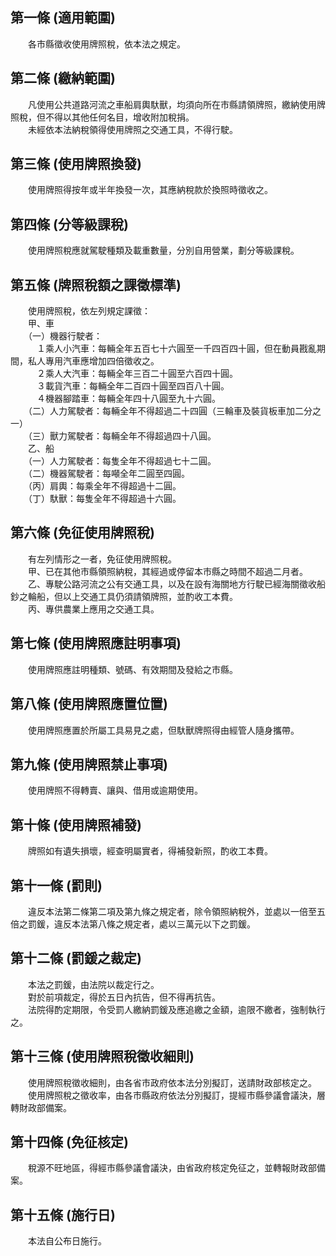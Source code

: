 第一條 (適用範圍)
-----------------
　　各市縣徵收使用牌照稅，依本法之規定。  


第二條 (繳納範圍)
-----------------
　　凡使用公共道路河流之車船肩輿馱獸，均須向所在市縣請領牌照，繳納使用牌照稅，但不得以其他任何名目，增收附加稅捐。  
　　未經依本法納稅領得使用牌照之交通工具，不得行駛。  


第三條 (使用牌照換發)
---------------------
　　使用牌照得按年或半年換發一次，其應納稅款於換照時徵收之。  


第四條 (分等級課稅)
-------------------
　　使用牌照稅應就駕駛種類及載重數量，分別自用營業，劃分等級課稅。  


第五條 (牌照稅額之課徵標準)
---------------------------
　　使用牌照稅，依左列規定課徵：  
　　甲、車  
　　（一）機器行駛者：  
　　　１乘人小汽車：每輛全年五百七十六圓至一千四百四十圓，但在動員戡亂期間，私人專用汽車應增加四倍徵收之。  
　　　２乘人大汽車：每輛全年三百二十圓至六百四十圓。  
　　　３載貨汽車：每輛全年二百四十圓至四百八十圓。  
　　　４機器腳踏車：每輛全年四十八圓至九十六圓。  
　　（二）人力駕駛者：每輛全年不得超過二十四圓（三輪車及裝貨板車加二分之一）  
　　（三）獸力駕駛者：每輛全年不得超過四十八圓。  
　　乙、船  
　　（一）人力駕駛者：每隻全年不得超過七十二圓。  
　　（二）機器駕駛者：每噸全年二圓至四圓。  
　　（丙）肩輿：每乘全年不得超過十二圓。  
　　（丁）馱獸：每隻全年不得超過十六圓。  


第六條 (免征使用牌照稅)
-----------------------
　　有左列情形之一者，免征使用牌照稅。  
　　甲、已在其他市縣領照納稅，其經過或停留本市縣之時間不超過二月者。  
　　乙、專駛公路河流之公有交通工具，以及在設有海關地方行駛已經海關徵收船鈔之輪船，但以上交通工具仍須請領牌照，並酌收工本費。  
　　丙、專供農業上應用之交通工具。  


第七條 (使用牌照應註明事項)
---------------------------
　　使用牌照應註明種類、號碼、有效期間及發給之市縣。  


第八條 (使用牌照應置位置)
-------------------------
　　使用牌照應置於所屬工具易見之處，但馱獸牌照得由經管人隨身攜帶。  


第九條 (使用牌照禁止事項)
-------------------------
　　使用牌照不得轉賣、讓與、借用或逾期使用。  


第十條 (使用牌照補發)
---------------------
　　牌照如有遺失損壞，經查明屬實者，得補發新照，酌收工本費。  


第十一條 (罰則)
---------------
　　違反本法第二條第二項及第九條之規定者，除令領照納稅外，並處以一倍至五倍之罰鍰，違反本法第八條之規定者，處以三萬元以下之罰鍰。  


第十二條 (罰鍰之裁定)
---------------------
　　本法之罰鍰，由法院以裁定行之。  
　　對於前項裁定，得於五日內抗告，但不得再抗告。  
　　法院得酌定期限，令受罰人繳納罰鍰及應追繳之金額，逾限不繳者，強制執行之。  


第十三條 (使用牌照稅徵收細則)
-----------------------------
　　使用牌照稅徵收細則，由各省市政府依本法分別擬訂，送請財政部核定之。  
　　使用牌照稅之徵收率，由各市縣政府依法分別擬訂，提經市縣參議會議決，層轉財政部備案。  


第十四條 (免征核定)
-------------------
　　稅源不旺地區，得經市縣參議會議決，由省政府核定免征之，並轉報財政部備案。  


第十五條 (施行日)
-----------------
　　本法自公布日施行。